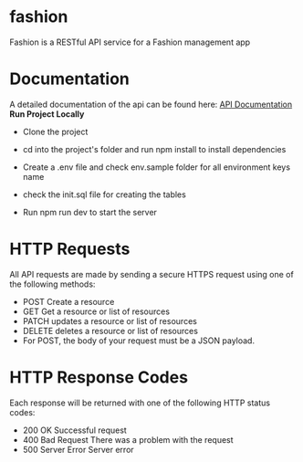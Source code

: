 # fashion

Fashion is a RESTful API service for a Fashion management app

# Documentation

A detailed documentation of the api can be found here: [API Documentation](https://documenter.getpostman.com/view/24008676/2s84DoR37r)
**Run Project Locally**

- Clone the project
- cd into the project's folder and run npm install to install dependencies
- Create a .env file and check env.sample folder for all environment keys name

- check the init.sql file for creating the tables
- Run npm run dev to start the server

# HTTP Requests

All API requests are made by sending a secure HTTPS request using one of the following methods:

- POST Create a resource
- GET Get a resource or list of resources
- PATCH updates a resource or list of resources
- DELETE deletes a resource or list of resources
- For POST, the body of your request must be a JSON payload.

# HTTP Response Codes

Each response will be returned with one of the following HTTP status codes:

- 200 OK Successful request
- 400 Bad Request There was a problem with the request
- 500 Server Error Server error
